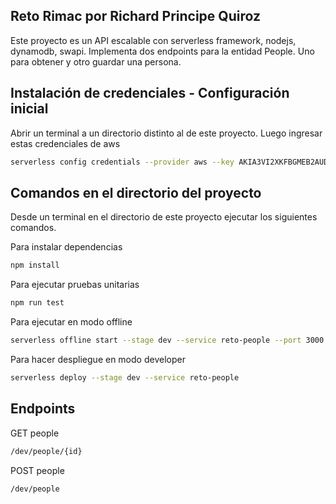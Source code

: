 ## Reto Rimac por Richard Principe Quiroz
Este proyecto es un API escalable con serverless framework, nodejs, dynamodb, swapi. Implementa dos endpoints para la entidad People. Uno para obtener y otro guardar una persona.

## Instalación de credenciales - Configuración inicial
Abrir un terminal a un directorio distinto al de este proyecto. Luego ingresar estas credenciales de aws

```bash
serverless config credentials --provider aws --key AKIA3VI2XKFBGMEB2AUD --secret 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 --overwrite
```

## Comandos en el directorio del proyecto
Desde un terminal en el directorio de este proyecto ejecutar los siguientes comandos.

Para instalar dependencias
```bash
npm install
```

Para ejecutar pruebas unitarias
```bash
npm run test
```

Para ejecutar en modo offline
```bash
serverless offline start --stage dev --service reto-people --port 3000
```

Para hacer despliegue en modo developer
```bash
serverless deploy --stage dev --service reto-people
```

## Endpoints
GET people
```bash
/dev/people/{id}
```

POST people
```bash
/dev/people
```
